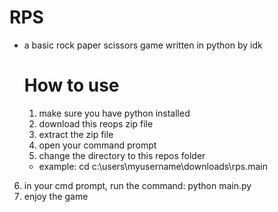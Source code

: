 # RPS
- a basic rock paper scissors game written in python by idk
  # How to use
  1. make sure you have python installed
  2. download this reops zip file
  3. extract the zip file
  4. open your command prompt
  5. change the directory to this repos folder
  - example:
  cd c:\users\myusername\downloads\rps.main
6. in your cmd prompt, run the command: python main.py
7. enjoy the game

